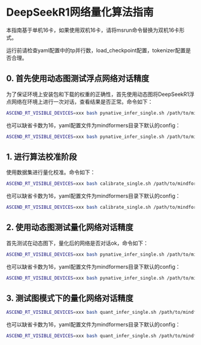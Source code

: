 # DeepSeekR1网络量化算法指南

本指南基于单机16卡，如果使用双机16卡，请将msrun命令替换为双机16卡形式。

运行前请检查yaml配置中的tp并行数，load_checkpoint配置，tokenizer配置是否合理。

## 0. 首先使用动态图测试浮点网络对话精度

为了保证环境上安装包和下载的权重的正确性，首先使用动态图将DeepSeekR1浮点网络在环境上进行一次对话，查看结果是否正常。命令如下：

```bash
ASCEND_RT_VISIBLE_DEVICES=xxx bash pynative_infer_single.sh /path/to/mindformers "" worker_num /path/to/yaml
```

也可以缺省卡数为16，yaml配置文件为mindformers目录下默认的config：

```bash
ASCEND_RT_VISIBLE_DEVICES=xxx bash pynative_infer_single.sh /path/to/mindformers
```

## 1. 进行算法校准阶段

使用数据集进行量化校准。命令如下：

```bash
ASCEND_RT_VISIBLE_DEVICES=xxx bash calibrate_single.sh /path/to/mindformers a16w8/a8dynw8/smoothquant/awq-a16w4/awq-a16w8/dsquant worker_num /path/to/yaml
```

也可以缺省卡数为16，yaml配置文件为mindformers目录下默认的config：

```bash
ASCEND_RT_VISIBLE_DEVICES=xxx bash calibrate_single.sh /path/to/mindformers a16w8/a8dynw8/smoothquant/awq-a16w4/awq-a16w8/dsquant
```

## 2. 使用动态图测试量化网络对话精度

首先测试在动态图下，量化后的网络是否对话ok，命令如下：

```bash
ASCEND_RT_VISIBLE_DEVICES=xxx bash pynative_infer_single.sh /path/to/mindformers a16w8/a8dynw8/smoothquant/awq-a16w4/awq-a16w8/dsquant worker_num /path/to/yaml
```

也可以缺省卡数为16，yaml配置文件为mindformers目录下默认的config：

```bash
ASCEND_RT_VISIBLE_DEVICES=xxx bash pynative_infer_single.sh /path/to/mindformers a16w8/a8dynw8/smoothquant/awq-a16w4/awq-a16w8/dsquant
```

## 3. 测试图模式下的量化网络对话精度

```bash
ASCEND_RT_VISIBLE_DEVICES=xxx bash quant_infer_single.sh /path/to/mindformers a16w8/a8dynw8/smoothquant/awq-a16w4/awq-a16w8/dsquant worker_num /path/to/yaml
```

也可以缺省卡数为16，yaml配置文件为mindformers目录下默认的config：

```bash
ASCEND_RT_VISIBLE_DEVICES=xxx bash quant_infer_single.sh /path/to/mindformers a16w8/a8dynw8/smoothquant/awq-a16w4/awq-a16w8/dsquant
```

